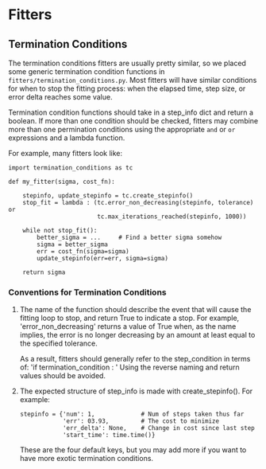 # Fitters

## Termination Conditions

The termination conditions fitters are usually pretty similar, so we placed some generic termination condition functions in `fitters/termination_conditions.py`. Most fitters will have similar conditions for when to stop the fitting process: when the elapsed time, step size, or error delta reaches some value.

Termination condition functions should take in a step_info dict and return a boolean. If more than one condition should be checked, fitters may combine more than one permination conditions using the appropriate `and` or `or` expressions and a lambda function.

For example, many fitters look like:

```
import termination_conditions as tc

def my_fitter(sigma, cost_fn):

    stepinfo, update_stepinfo = tc.create_stepinfo()
    stop_fit = lambda : (tc.error_non_decreasing(stepinfo, tolerance) or
                         tc.max_iterations_reached(stepinfo, 1000))

    while not stop_fit():
        better_sigma = ...     # Find a better sigma somehow
        sigma = better_sigma 
        err = cost_fn(sigma=sigma)
        update_stepinfo(err=err, sigma=sigma)

    return sigma
``` 

### Conventions for Termination Conditions

1) The name of the function should describe the event that will cause the
   fitting loop to stop, and return True to indicate a stop. For example,
   'error_non_decreasing' returns a value of True when, as the name implies,
   the error is no longer decreasing by an amount at least equal to the
   specified tolerance.

   As a result, fitters should generally refer to the step_condition
   in terms of: 'if termination_condition <is True>:  <stop fitting>'
   Using the reverse naming and return values should be avoided.

2) The expected structure of step_info is made with create_stepinfo().
   For example:

       stepinfo = {'num': 1,             # Num of steps taken thus far
                   'err': 03.93,         # The cost to minimize
                   'err_delta': None,    # Change in cost since last step
                   'start_time': time.time()}

   These are the four default keys, but you may add more if you want to have more exotic termination conditions.

